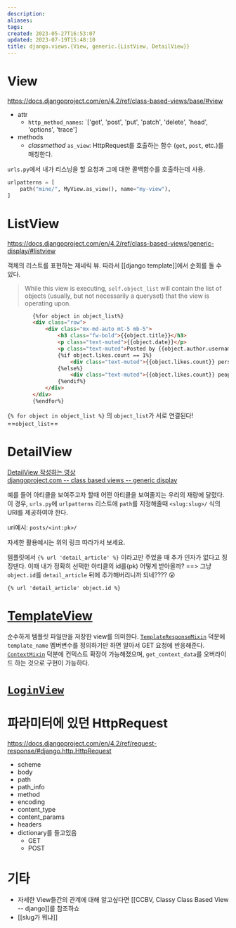 ```yaml
---
description:
aliases: 
tags: 
created: 2023-05-27T16:53:07
updated: 2023-07-19T15:48:10
title: django.views.{View, generic.{ListView, DetailView}}
---
```


# View

<https://docs.djangoproject.com/en/4.2/ref/class-based-views/base/#view>

- attr
	- `http_method_names`: `['get', 'post', 'put', 'patch', 'delete', 'head', 'options', 'trace']
- methods
	- *classmethod* `as_view`: HttpRequest를 호출하는 함수 (`get`, `post`, etc.)를 매칭한다.

`urls.py`에서 내가 리스닝을 할 요청과 그에 대한 콜백함수를 호출하는데 사용. 

```python
urlpatterns = [
    path("mine/", MyView.as_view(), name="my-view"),
]
```

# ListView

<https://docs.djangoproject.com/en/4.2/ref/class-based-views/generic-display/#listview>

객체의 리스트를 표현하는 제네릭 뷰. 따라서 [[django template]]에서 순회를 돌 수 있다.

> While this view is executing, `self.object_list` will contain the list of objects (usually, but not necessarily a queryset) that the view is operating upon.

```html
        {%for object in object_list%}
        <div class="row">
            <div class="mx-md-auto mt-5 mb-5">
                <h3 class="fw-bold">{{object.title}}</h3>
                <p class="text-muted">{{object.date}}</p>
                <p class="text-muted">Posted by {{object.author.username}}</p>
                {%if object.likes.count == 1%}
                    <div class="text-muted">{{object.likes.count}} person likes this post</div>
                {%else%}
                    <div class="text-muted">{{object.likes.count}} people likes this post</div>
                {%endif%}
            </div>
        </div>
        {%endfor%}
```

`{% for object in object_list %}` 의 `object_list`가 서로 연결된다! ==`object_list`==

# DetailView

[DetailView 작성하는 영상](https://youtu.be/sMqDJovFO-Y?t=4993)  
[djangoproject.com -- class based views -- generic display](https://docs.djangoproject.com/en/4.2/ref/class-based-views/generic-display/)

예를 들어 아티클을 보여주고자 할때 어떤 아티클을 보여줄지는 우리의 재량에 달렸다. 이 경우, `urls.py`에 `urlpatterns` 리스트에 `path`를 지정해줄때 `<slug:slug>/` 식의 URI를 제공하여야 한다. 

uri예시: `posts/<int:pk>/` 

자세한 활용예시는 위의 링크 따라가서 보세요.

템플릿에서 `{% url 'detail_article' %}` 이라고만 주었을 때 추가 인자가 없다고 징징댄다. 이때 내가 정확히 선택한 아티클의 id를(pk) 어떻게 받아올까? ==> 그냥 `object.id`를 `detail_article` 뒤에 추가해버리니까 되네???? 😲

```django
{% url 'detail_article' object.id %}
```

# [TemplateView](https://docs.djangoproject.com/en/4.2/ref/class-based-views/base/#templateview)

순수하게 템플릿 파일만을 저장한 view를 의미한다. [`TemplateResponseMixin`](https://docs.djangoproject.com/en/4.2/ref/class-based-views/mixins-simple/#django.views.generic.base.TemplateResponseMixin) 덕분에 `template_name` 멤버변수를 정의하기만 하면 알아서 GET 요청에 반응해준다. [`ContextMixin`](https://docs.djangoproject.com/en/4.2/ref/class-based-views/mixins-simple/#django.views.generic.base.ContextMixin) 덕분에 컨텍스트 확장이 가능해졌으며, `get_context_data`를 오버라이드 하는 것으로 구현이 가능하다.

# [`LoginView`](https://docs.djangoproject.com/en/4.2/topics/auth/default/#django.contrib.auth.views.LoginView)

# 파라미터에 있던 HttpRequest

<https://docs.djangoproject.com/en/4.2/ref/request-response/#django.http.HttpRequest>

- scheme
- body
- path
- path_info
- method
- encoding
- content_type
- content_params
- headers
- dictionary를 들고있음
	- GET
	- POST

# 기타

- 자세한 View들간의 관계에 대해 알고싶다면 [[CCBV, Classy Class Based View -- django]]를 참조하쇼
- [[slug가 뭐냐]]

